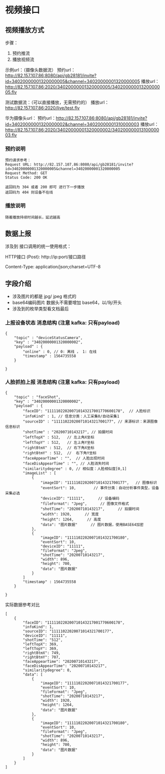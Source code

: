 # 视频接口

## 视频播放方式

步骤：
1. 预约推流
2. 播放视频流

示例url：（摄像头数据流）
预约url：http://82.157.107.86:8080/api/gb28181/invite?id=34020000001320000005&channel=34020000001320000005
播放url：http://82.157.107.86:2020/34020000001320000005/34020000001320000005.flv

测试数据流：（可以直接播放，无需预约的）
播放url：http://82.157.107.86:2020/live/test.flv

华为摄像头url：
预约url：http://82.157.107.86:8080/api/gb28181/invite?id=34020000001320000002&channel=34020000001310000003
播放url：http://82.157.107.86:2020/34020000001320000002/34020000001310000003.flv

### 预约说明

```
预约请求参考：
Request URL: http://82.157.107.86:8080/api/gb28181/invite?id=34020000001320000005&channel=34020000001320000005
Request Method: GET
Status Code: 200 OK

返回码为 304 或者 200 即可 进行下一步播放
返回码为 404 则设备不在线
```

### 播放说明

```
随着播放持续时间越长，延迟越高
```

## 数据上报

涉及到 接口调用的统一使用格式：

 HTTP接口 (Post): http://ip:port/接口路径

 Content-Type: application/json;charset=UTF-8

## 字段介绍

* 涉及图片的都是 jpg/ jpeg 格式的
* base64编码图片 数据头不需要增加 base64，以/9j/开头
* 涉及到的枚举类型看文档最后

### 上报设备状态 消息结构 (注意 kafka: 只有payload)

```
{
    "topic" : "deviceStatusCamera",
    "key" : "34020000001320000002",
    "payload" : {
        "online" : 0, // 0: 离线 ， 1: 在线
        "timestamp" : 1564735558
    }
    
}
```

### 人脸抓拍上报 消息结构 (注意 kafka: 只有payload)

```
{
    "topic" : "faceShot",
    "key" : "34020000001320000002",
    "payload" : {
        "faceID": "111110220200710143217001770600178",  // 人脸标识
        "infoKind" : 1, // 信息分类：人工采集0/自动采集1
        "sourceID" : "11111022020071014321700177", // 来源标识：来源图像信息标识
        "shotTime" : "20200710143217", // 拍摄时间
        "leftTopX" : 512,   // 左上角X坐标
        "leftTopY" : 512,   // 左上角Y坐标
        "rightBtmX" : 512,  // 右下角X坐标
        "rightBtmY" : 512,  //  右下角Y坐标
        "faceAppearTime" : "",  // 人脸出现时间
        "faceDisAppearTime" : "", // 人脸消失时间
        "similaritydegree" : 0, // 相似度：人脸相似度[0,1]
        "imageList" : [
            {
                "imageID": "11111022020071014321700177",   // 图像标识
                "eventSort": 10,        // 事件分类：自动分析事件类型，设备采集必选
                "deviceID": "11111",      // 设备编码
                "fileFormat": "Jpeg",      // 图像文件格式
                "shotTime": "20200710143217",      // 拍摄时间
                "width": 1920,      // 宽度
                "height": 1264,      // 高度
                "data": "图片数据"      // 图片数据，使用BASE64加密
            },
            {
                "imageID": "11111022020071014321700180",
                "eventSort": 10,
                "deviceID": "11111",
                "fileFormat": "Jpeg",
                "shotTime": "20200710143217",
                "width": 896,
                "height": 700,
                "data": "图片数据"
            }
        ]
        "timestamp" : 1564735558
    }
    
}
```

实际数据参考对比
```
[
    {
        "faceID": "111110220200710143217001770600178",
        "infoKind": 1,
        "sourceID": "11111022020071014321700177",
        "deviceID": "11111",
        "shotTime": "512",
        "leftTopX": 369,
        "leftTopY": 369,
        "rightBtmX": 749,
        "rightBtmY": 707,
        "faceAppearTime": "20200710143217",
        "faceDisAppearTime": "20200710143217",
        "similaritydegree": 0,
        "data": [
            {
                "imageID": "11111022020071014321700177",
                "eventSort": 10,
                "fileFormat": "Jpeg",
                "shotTime": "20200710143217",
                "width": 1920,
                "height": 1264,
                "data": "图片数据"
            },
            {
                "imageID": "11111022020071014321700180",
                "eventSort": 10,
                "fileFormat": "Jpeg",
                "shotTime": "20200710143217",
                "width": 896,
                "height": 700,
                "data": "图片数据"
            }
        ]
    }
]
```